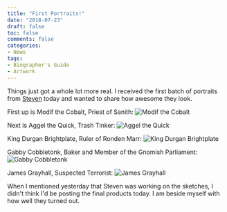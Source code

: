 ```yaml
---
title: "First Portraits!"
date: "2018-07-23"
draft: false
toc: false
comments: false
categories:
- News
tags:
- Biographer's Guide
- Artwork
---
```


Things just got a whole lot more real. I received the first batch of portraits from [Steven](https://stonedrunkwizard.tumblr.com/) today and wanted to share how awesome they look.

First up is Modif the Cobalt, Priest of Sanith:
<span class="npcimg"> ![Modif the Cobalt](/NPCs/Modif_the_Cobalt.jpg)</span>

<!--more-->

Next is Aggel the Quick, Trash Tinker:
<span class="npcimg"> ![Aggel the Quick](/NPCs/Aggel_the_Quick.jpg)</span>

King Durgan Brightplate, Ruler of Ronden Marr:
<span class="npcimg"> ![King Durgan Brightplate](/NPCs/Durgin_Brightplate.jpg)</span>

Gabby Cobbletonk, Baker and Member of the Gnomish Parliament:
<span class="npcimg"> ![Gabby Cobbletonk](/NPCs/Gabby_Cobbletonk.jpg)</span>

James Grayhall, Suspected Terrorist:
<span class="npcimg"> ![James Grayhall](/NPCs/James_Grayhall.jpg)</span>

When I mentioned yesterday that Steven was working on the sketches, I didn't think I'd be posting the final products today. I am beside myself with how well they turned out.


